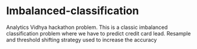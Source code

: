 # Imbalanced-classification
Analytics Vidhya hackathon problem. This is a classic imbalanced classification problem where we have to predict credit card lead. Resample and threshold shifting strategy used to increase the accuracy 
